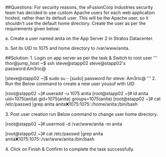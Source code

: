 ##Questions: For security reasons, the xFusionCorp Industries security
team has decided to use custom Apache users for each web application
hosted, rather than its default user. This will be the Apache user, so
it shouldn\'t use the default home directory. Create the user as per the
requirements given below:

a\. Create a user named anita on the App Server 2 in Stratos Datacenter.

b\. Set its UID to 1075 and home directory to /var/www/anita.

##Solution:  1. Login on app server as per the task & Switch to root
user \'\'\' thor@jump_host \~\$ ssh steve@stapp02 steve@stapp02\'s
password:Am3ric@

\[steve@stapp02 \~\]\$ sudo su - \[sudo\] password for steve: Am3ric@
\'\'\' 2. Run the Below command to create a new user yousuf with UID

\[root@stapp02 \~\]# useradd -u 1075 anita \[root@stapp02 \~\]# id anita
uid=1075(anita) gid=1075(anita) groups=1075(anita) \[root@stapp02 \~\]#
cat /etc/passwd \|grep anita anita:x:1075:1075::/home/anita:/bin/bash

3\. Post user creation run Below command to change user home directory.

\[root@stapp02 \~\]# usermod -d /var/www/anita -m anita

\[root@stapp02 \~\]# cat /etc/passwd \|grep anita
anita:x:1075:1075::/var/www/anita:/bin/bash

4\. Click on Finish & Confirm to complete the task successfully.
